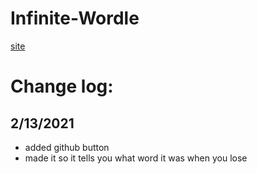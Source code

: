 # Infinite-Wordle
[site](https://urmum.org/)

# Change log:

## 2/13/2021
* added github button
* made it so it tells you what word it was when you lose

